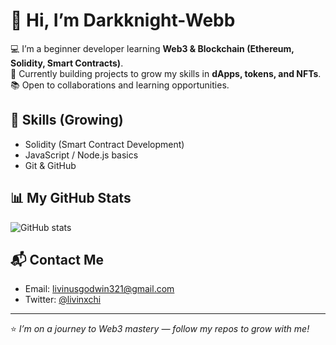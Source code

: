# 👋 Hi, I’m Darkknight-Webb

💻 I’m a beginner developer learning **Web3 & Blockchain (Ethereum, Solidity, Smart Contracts)**.  
🚀 Currently building projects to grow my skills in **dApps, tokens, and NFTs**.  
📚 Open to collaborations and learning opportunities.  

## 🔧 Skills (Growing)
- Solidity (Smart Contract Development)  
- JavaScript / Node.js basics  
- Git & GitHub  

## 📊 My GitHub Stats
![GitHub stats](https://github-readme-stats.vercel.app/api?username=YOURUSERNAME&show_icons=true&theme=radical)

## 📬 Contact Me
- Email: livinusgodwin321@gmail.com  
- Twitter: [@livinxchi](https://twitter.com/)  


---
⭐️ *I’m on a journey to Web3 mastery — follow my repos to grow with me!*


<!--
**Darkknight-webb/Darkknight-webb** is a ✨ _special_ ✨ repository because its `README.md` (this file) appears on your GitHub profile.

Here are some ideas to get you started:

- 🔭 I’m currently working on ...
- 🌱 I’m currently learning ...
- 👯 I’m looking to collaborate on ...
- 🤔 I’m looking for help with ...
- 💬 Ask me about ...
- 📫 How to reach me: ...
- 😄 Pronouns: ...
- ⚡ Fun fact: ...
-->
